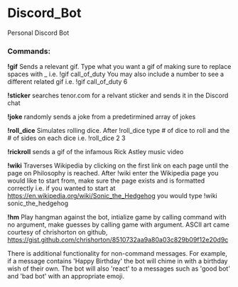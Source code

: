 # Discord_Bot
Personal Discord Bot

<h3>Commands:</h3>

**!gif** Sends a relevant gif. Type what you want a gif of making sure to replace spaces with _ i.e. !gif call_of_duty You may also include a number to see a different related gif i.e. !gif call_of_duty 6

**!sticker** searches tenor.com for a relvant sticker and sends it in the Discord chat

**!joke** randomly sends a joke from a predetirmined array of jokes

**!roll_dice** Simulates rolling dice. After !roll_dice type # of dice to roll and the # of sides on each dice i.e. !roll_dice 2 3

**!rickroll** sends a gif of the infamous Rick Astley music video

**!wiki** Traverses Wikipedia by clicking on the first link on each page until the page on Philosophy is reached. After !wiki enter the Wikipedia page you would like to start from, make sure the page exists and is formatted correctly i.e.
if you wanted to start at https://en.wikipedia.org/wiki/Sonic_the_Hedgehog you would type !wiki sonic_the_hedgehog

**!hm** Play hangman against the bot, intialize game by calling command with no argument, make guesses by calling game with argument. ASCII art came courtesy of chrishorton on github, https://gist.github.com/chrishorton/8510732aa9a80a03c829b09f12e20d9c

There is additional functionality for non-command messages. For example, if a message contains 'Happy Birthday' the bot will chime in with a birthday wish of their own. The bot will also 'react' to a messages such as 'good bot' and 'bad bot' with an appropriate emoji. 